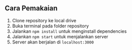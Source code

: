 ## Cara Pemakaian  
1. Clone repository ke local drive  
2. Buka terminal pada folder repository  
3. Jalankan `npm install` untuk menginstall dependencies  
4. Jalankan `npm start` untuk menjalankan server  
5. Server akan berjalan di `localhost:3000`  
